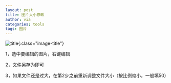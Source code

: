 ```yaml
---
layout: post
title: 图片大小修改
author: via
categories: tools 
tags: 图片
---
```


![title](https://image.sideproject.cn/titlex/titlex_161.jpg){:class="image-title"}

1，选中要编辑的图片，右键编辑

2，文件另存为即可

3，如果文件还是过大，在第2步之前重新调整文件大小（按比例缩小，一般填50）